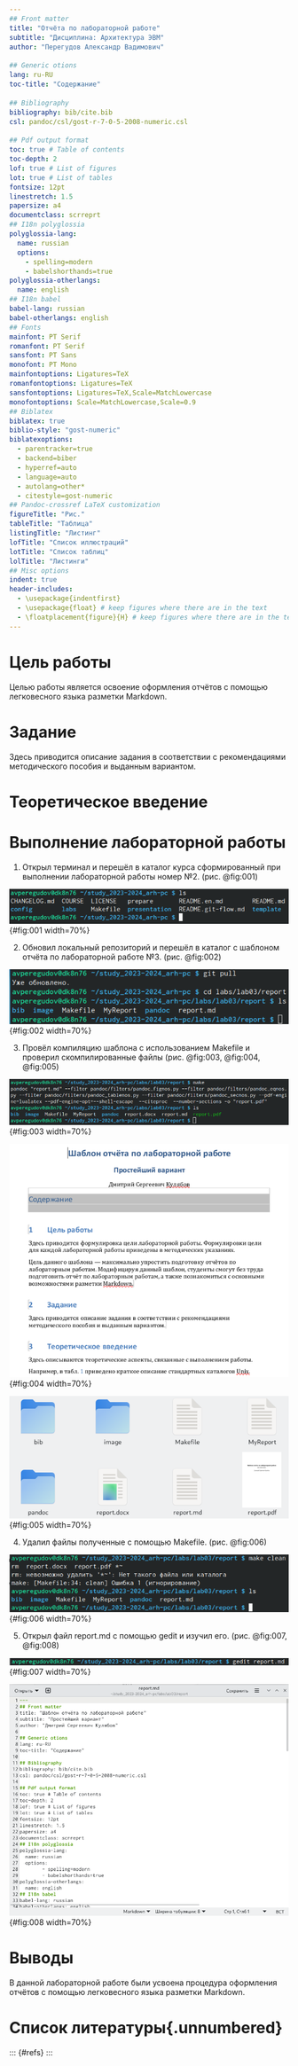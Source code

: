 ```yaml
---
## Front matter
title: "Отчёта по лабораторной работе"
subtitle: "Дисциплина: Архитектура ЭВМ"
author: "Перегудов Александр Вадимович"

## Generic otions
lang: ru-RU
toc-title: "Содержание"

## Bibliography
bibliography: bib/cite.bib
csl: pandoc/csl/gost-r-7-0-5-2008-numeric.csl

## Pdf output format
toc: true # Table of contents
toc-depth: 2
lof: true # List of figures
lot: true # List of tables
fontsize: 12pt
linestretch: 1.5
papersize: a4
documentclass: scrreprt
## I18n polyglossia
polyglossia-lang:
  name: russian
  options:
	- spelling=modern
	- babelshorthands=true
polyglossia-otherlangs:
  name: english
## I18n babel
babel-lang: russian
babel-otherlangs: english
## Fonts
mainfont: PT Serif
romanfont: PT Serif
sansfont: PT Sans
monofont: PT Mono
mainfontoptions: Ligatures=TeX
romanfontoptions: Ligatures=TeX
sansfontoptions: Ligatures=TeX,Scale=MatchLowercase
monofontoptions: Scale=MatchLowercase,Scale=0.9
## Biblatex
biblatex: true
biblio-style: "gost-numeric"
biblatexoptions:
  - parentracker=true
  - backend=biber
  - hyperref=auto
  - language=auto
  - autolang=other*
  - citestyle=gost-numeric
## Pandoc-crossref LaTeX customization
figureTitle: "Рис."
tableTitle: "Таблица"
listingTitle: "Листинг"
lofTitle: "Список иллюстраций"
lotTitle: "Список таблиц"
lolTitle: "Листинги"
## Misc options
indent: true
header-includes:
  - \usepackage{indentfirst}
  - \usepackage{float} # keep figures where there are in the text
  - \floatplacement{figure}{H} # keep figures where there are in the text
---
```



# Цель работы

Целью работы является освоение оформления отчётов с помощью легковесного языка разметки Markdown.

# Задание

Здесь приводится описание задания в соответствии с рекомендациями
методического пособия и выданным вариантом.

# Теоретическое введение

# Выполнение лабораторной работы

1. Открыл терминал и перешёл в каталог курса сформированный при выполнении
лабораторной работы номер №2. (рис. @fig:001)

![Каталог курса](image/image_001.png){#fig:001 width=70%}

2. Обновил локальный репозиторий и перешёл в каталог с шаблоном отчёта по
лабораторной работе №3. (рис. @fig:002)

![Каталог шаблоном отчёта](image/image_002.png){#fig:002 width=70%}

3. Провёл компиляцию шаблона с использованием Makefile и проверил
скомпилированные файлы (рис. @fig:003, @fig:004, @fig:005)

![Скомпилированный шаблон.](image/image_003.png){#fig:003 width=70%}

![Скомпилированный шаблон docx.](image/image_004.png){#fig:004 width=70%}

![Файлы в графическом файловом менеджере.](image/image_005.png){#fig:005 width=70%}

4. Удалил файлы полученные с помощью Makefile. (рис. @fig:006)

![Созданные файлы удалены.](image/image_006.png){#fig:006 width=70%}

5. Открыл файл report.md с помощью gedit и изучил его. (рис. @fig:007, @fig:008)

![Команда на открытие файла с помощью gedit.](image/image_007.png){#fig:007 width=70%}

![Файл report.md](image/image_008.png){#fig:008 width=70%}

# Выводы

В данной лабораторной работе были усвоена процедура оформления отчётов с помощью легковесного языка разметки Markdown.

# Список литературы{.unnumbered}

::: {#refs}
:::
